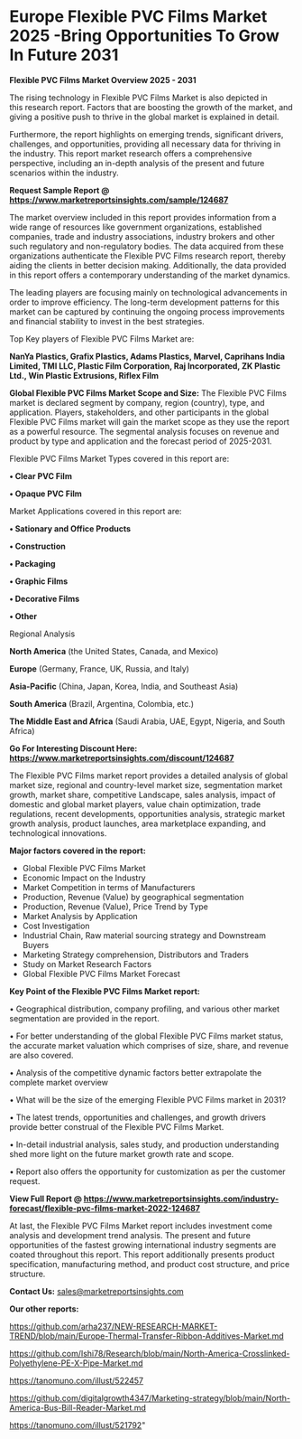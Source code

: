 # Europe Flexible PVC Films Market 2025 -Bring Opportunities To Grow In Future 2031

<Strong> Flexible PVC Films Market Overview 2025 - 2031</strong>

The rising technology in Flexible PVC Films Market is also depicted in this research report. Factors that are boosting the growth of the market, and giving a positive push to thrive in the global market is explained in detail.

Furthermore, the report highlights on emerging trends, significant drivers, challenges, and opportunities, providing all necessary data for thriving in the industry. This report market research offers a comprehensive perspective, including an in-depth analysis of the present and future scenarios within the industry.

<strong>Request Sample Report @ <a href=https://www.marketreportsinsights.com/sample/124687>https://www.marketreportsinsights.com/sample/124687</a></strong>

The market overview included in this report provides information from a wide range of resources like government organizations, established companies, trade and industry associations, industry brokers and other such regulatory and non-regulatory bodies. The data acquired from these organizations authenticate the Flexible PVC Films research report, thereby aiding the clients in better decision making. Additionally, the data provided in this report offers a contemporary understanding of the market dynamics.

The leading players are focusing mainly on technological advancements in order to improve efficiency. The long-term development patterns for this market can be captured by continuing the ongoing process improvements and financial stability to invest in the best strategies.

Top Key players of Flexible PVC Films Market are:

<strong>NanYa Plastics, Grafix Plastics, Adams Plastics, Marvel, Caprihans India Limited, TMI LLC, Plastic Film Corporation, Raj Incorporated, ZK Plastic Ltd., Win Plastic Extrusions, Riflex Film</strong>

<strong><b>Global Flexible PVC Films Market Scope and Size:</b></strong>
The Flexible PVC Films market is declared segment by company, region (country), type, and application. Players, stakeholders, and other participants in the global Flexible PVC Films market will gain the market scope as they use the report as a powerful resource. The segmental analysis focuses on revenue and product by type and application and the forecast period of 2025-2031.

Flexible PVC Films Market Types covered in this report are:

<strong>• Clear PVC Film

• Opaque PVC Film</strong>

Market Applications covered in this report are:

<strong>• Sationary and Office Products

• Construction

• Packaging

• Graphic Films

• Decorative Films

• Other</strong> 

Regional Analysis

<strong>North America</strong> (the United States, Canada, and Mexico)

<strong>Europe</strong> (Germany, France, UK, Russia, and Italy)

<strong>Asia-Pacific</strong> (China, Japan, Korea, India, and Southeast Asia)

<strong>South America</strong> (Brazil, Argentina, Colombia, etc.)

<strong>The Middle East and Africa</strong> (Saudi Arabia, UAE, Egypt, Nigeria, and South Africa)

<strong>Go For Interesting Discount Here: <a href=https://www.marketreportsinsights.com/discount/124687>https://www.marketreportsinsights.com/discount/124687</a></strong>

The Flexible PVC Films market report provides a detailed analysis of global market size, regional and country-level market size, segmentation market growth, market share, competitive Landscape, sales analysis, impact of domestic and global market players, value chain optimization, trade regulations, recent developments, opportunities analysis, strategic market growth analysis, product launches, area marketplace expanding, and technological innovations.

<strong><b>Major factors covered in the report:</b></strong>
<ul>
  <li>Global Flexible PVC Films Market </li>
  <li>Economic Impact on the Industry</li>
  <li>Market Competition in terms of Manufacturers</li>
  <li>Production, Revenue (Value) by geographical segmentation</li>
  <li>Production, Revenue (Value), Price Trend by Type</li>
  <li>Market Analysis by Application</li>
  <li>Cost Investigation</li>
  <li>Industrial Chain, Raw material sourcing strategy and Downstream Buyers</li>
  <li>Marketing Strategy comprehension, Distributors and Traders</li>
  <li>Study on Market Research Factors</li>
  <li>Global Flexible PVC Films Market Forecast</li>
</ul>

<strong><b>Key Point of the Flexible PVC Films Market report:</b></strong>

• Geographical distribution, company profiling, and various other market segmentation are provided in the report.

• For better understanding of the global Flexible PVC Films market status, the accurate market valuation which comprises of size, share, and revenue are also covered.

• Analysis of the competitive dynamic factors better extrapolate the complete market overview

• What will be the size of the emerging Flexible PVC Films market in 2031?

• The latest trends, opportunities and challenges, and growth drivers provide better construal of the Flexible PVC Films Market.

• In-detail industrial analysis, sales study, and production understanding shed more light on the future market growth rate and scope.

• Report also offers the opportunity for customization as per the customer request.

<strong><b>View Full Report @ <a href=https://www.marketreportsinsights.com/industry-forecast/flexible-pvc-films-market-2022-124687>https://www.marketreportsinsights.com/industry-forecast/flexible-pvc-films-market-2022-124687</a></b></strong>


At last, the Flexible PVC Films Market report includes investment come analysis and development trend analysis. The present and future opportunities of the fastest growing international industry segments are coated throughout this report. This report additionally presents product specification, manufacturing method, and product cost structure, and price structure.

<strong>Contact Us:</strong>
sales@marketreportsinsights.com

<strong>Our other reports:</strong>

<a href=https://github.com/arha237/NEW-RESEARCH-MARKET-TREND/blob/main/Europe-Thermal-Transfer-Ribbon-Additives-Market.md>https://github.com/arha237/NEW-RESEARCH-MARKET-TREND/blob/main/Europe-Thermal-Transfer-Ribbon-Additives-Market.md</a>

<a href=https://github.com/Ishi78/Research/blob/main/North-America-Crosslinked-Polyethylene-PE-X-Pipe-Market.md>https://github.com/Ishi78/Research/blob/main/North-America-Crosslinked-Polyethylene-PE-X-Pipe-Market.md</a>

<a href=https://tanomuno.com/illust/522457>https://tanomuno.com/illust/522457</a>

<a href=https://github.com/digitalgrowth4347/Marketing-strategy/blob/main/North-America-Bus-Bill-Reader-Market.md>https://github.com/digitalgrowth4347/Marketing-strategy/blob/main/North-America-Bus-Bill-Reader-Market.md</a>

<a href=https://tanomuno.com/illust/521792>https://tanomuno.com/illust/521792</a>"
